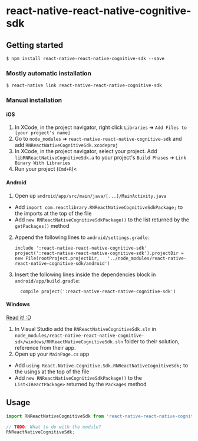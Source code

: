 
# react-native-react-native-cognitive-sdk

## Getting started

`$ npm install react-native-react-native-cognitive-sdk --save`

### Mostly automatic installation

`$ react-native link react-native-react-native-cognitive-sdk`

### Manual installation


#### iOS

1. In XCode, in the project navigator, right click `Libraries` ➜ `Add Files to [your project's name]`
2. Go to `node_modules` ➜ `react-native-react-native-cognitive-sdk` and add `RNReactNativeCognitiveSdk.xcodeproj`
3. In XCode, in the project navigator, select your project. Add `libRNReactNativeCognitiveSdk.a` to your project's `Build Phases` ➜ `Link Binary With Libraries`
4. Run your project (`Cmd+R`)<

#### Android

1. Open up `android/app/src/main/java/[...]/MainActivity.java`
  - Add `import com.reactlibrary.RNReactNativeCognitiveSdkPackage;` to the imports at the top of the file
  - Add `new RNReactNativeCognitiveSdkPackage()` to the list returned by the `getPackages()` method
2. Append the following lines to `android/settings.gradle`:
  	```
  	include ':react-native-react-native-cognitive-sdk'
  	project(':react-native-react-native-cognitive-sdk').projectDir = new File(rootProject.projectDir, 	'../node_modules/react-native-react-native-cognitive-sdk/android')
  	```
3. Insert the following lines inside the dependencies block in `android/app/build.gradle`:
  	```
      compile project(':react-native-react-native-cognitive-sdk')
  	```

#### Windows
[Read it! :D](https://github.com/ReactWindows/react-native)

1. In Visual Studio add the `RNReactNativeCognitiveSdk.sln` in `node_modules/react-native-react-native-cognitive-sdk/windows/RNReactNativeCognitiveSdk.sln` folder to their solution, reference from their app.
2. Open up your `MainPage.cs` app
  - Add `using React.Native.Cognitive.Sdk.RNReactNativeCognitiveSdk;` to the usings at the top of the file
  - Add `new RNReactNativeCognitiveSdkPackage()` to the `List<IReactPackage>` returned by the `Packages` method


## Usage
```javascript
import RNReactNativeCognitiveSdk from 'react-native-react-native-cognitive-sdk';

// TODO: What to do with the module?
RNReactNativeCognitiveSdk;
```
  